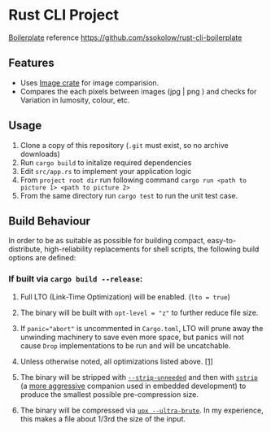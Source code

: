 # Rust CLI Project
[Boilerplate](https://github.com/ssokolow/rust-cli-boilerplate) reference https://github.com/ssokolow/rust-cli-boilerplate

## Features

- Uses [Image crate](https://crates.io/crates/image) for image comparision.
- Compares the each pixels between images (jpg | png ) and checks for Variation in lumosity, colour, etc.



## Usage

1. Clone a copy of this repository (`.git` must exist, so no archive downloads)
2. Run `cargo build` to initalize required dependencies
3. Edit `src/app.rs` to implement your application logic
4. From `project root dir` run following command `cargo run <path to picture 1> <path to picture 2>`
5. From the same directory run `cargo test` to run the unit test case.

## Build Behaviour

In order to be as suitable as possible for building compact, easy-to-distribute,
high-reliability replacements for shell scripts, the following build options are
defined:

### If built via `cargo build --release`:

1. Full LTO (Link-Time Optimization) will be enabled. (`lto = true`)
2. The binary will be built with `opt-level = "z"` to further reduce file size.
3. If `panic="abort"` is uncommented in `Cargo.toml`, LTO will prune away the
   unwinding machinery to save even more space, but panics will not cause `Drop`
   implementations to be run and will be uncatchable.

1. Unless otherwise noted, all optimizations listed above.
   [[1]](https://lifthrasiir.github.io/rustlog/why-is-a-rust-executable-large.html)
2. The binary will be stripped with
   [`--strip-unneeded`](https://www.technovelty.org/linux/stripping-shared-libraries.html)
   and then with
   [`sstrip`](http://www.muppetlabs.com/~breadbox/software/elfkickers.html) (a
   [more aggressive](https://github.com/BR903/ELFkickers/tree/master/sstrip)
   companion used in embedded development) to produce the smallest possible
   pre-compression size.
3. The binary will be compressed via
   [`upx --ultra-brute`](https://upx.github.io/). In my experience, this makes a
   file about 1/3rd the size of the input.
